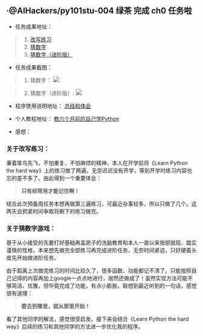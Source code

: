 ## ·@AIHackers/py101stu-004 绿茶 完成 ch0 任务啦

*   任务成果地址：
  >1. [改写练习](https://github.com/Bruce-Qiao/Py101-004/tree/master/Chap0/project)
  >2. [猜数字](https://github.com/Bruce-Qiao/Py101-004/blob/master/Chap0/project/Bulls_and_Cows.py)
  >3. [猜数字（进阶版）](https://github.com/Bruce-Qiao/Py101-004/blob/master/Chap0/project/Bulls_and_Cows_Advance.py)

*   任务成果截图：
>1. 猜数字：
![](https://ws2.sinaimg.cn/large/006tNc79gy1fii2iyr1mrj31kw0fc7d6.jpg)

>2. 猜数字（进阶版）:
> ![](https://ws3.sinaimg.cn/large/006tNc79gy1fii0vqz2eej31kw0lm7gy.jpg)

*   程序使用说明地址： [总结和体会](https://github.com/Bruce-Qiao/Py101-004/blob/master/Chap0/project/summary_and_learning.md)


*   个人教程地址： [教六个月前的自己学Python](https://github.com/Bruce-Qiao/Py101-004/blob/master/Chap0/project/teach_self_six_month_before.md)


*   感想：

### 关于改写练习：
秉着笨鸟先飞，不怕重复、不怕麻烦的精神，本人在开学前将《Learn Python the hard way》上的练习做了两遍。无奈迟迟没有开学，等到开学时练习内容也忘的差不多了。由此得到一个重要体会：
> **只有经常用才能记住啊！**

结合此次预备周任务本想再做第三遍练习，可最近杂事较多，所以只做了几个。这两天会抓紧时间争取将剩下的练习做完。

### 关于猜数字游戏：
基于从小接受的先要打好基础再盖房子的洗脑教育和本人一直以来按部就班、踏实谨慎的性格，本来想先做完全部练习再完成进阶任务，无奈时间紧迫，只好硬着头皮先开始做进阶任务。

由于距离上次做完练习的时间比较久了，很多函数、功能都记不清了。只能按照自己记得的内容再加上google一点点地进行，居然还做成了！虽然实现方法可能不够简洁、优雅，但毕竟完成了功能，有点小膨胀。联想到最近听到的一句话，感觉很有道理：
> **要去到哪里，就从那里开始！**

看了其他同学的解法，感觉很受启发。接下来会结合《Learn Python the hard way》后续的练习和其他同学的方法进一步优化我的程序。

